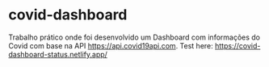 # covid-dashboard
Trabalho prático onde foi desenvolvido um Dashboard com informações do Covid com base na API https://api.covid19api.com.
Test here: https://covid-dashboard-status.netlify.app/
